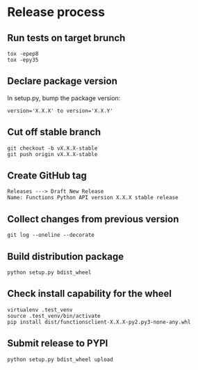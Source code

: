 Release process
===============

Run tests on target brunch
--------------------------
    tox -epep8
    tox -epy35


Declare package version
-----------------------
In setup.py, bump the package version:

    version='X.X.X' to version='X.X.Y'


Cut off stable branch
---------------------

    git checkout -b vX.X.X-stable
    git push origin vX.X.X-stable


Create GitHub tag
-----------------

    Releases ---> Draft New Release
    Name: Functions Python API version X.X.X stable release


Collect changes from previous version
-------------------------------------

    git log --oneline --decorate


Build distribution package
--------------------------

    python setup.py bdist_wheel


Check install capability for the wheel
--------------------------------------

    virtualenv .test_venv
    source .test_venv/bin/activate
    pip install dist/functionsclient-X.X.X-py2.py3-none-any.whl


Submit release to PYPI
----------------------

    python setup.py bdist_wheel upload